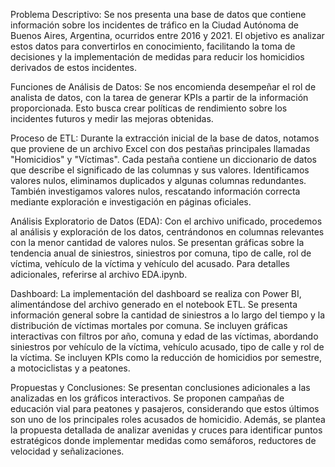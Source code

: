 Problema Descriptivo:
Se nos presenta una base de datos que contiene información sobre los incidentes de tráfico en la Ciudad Autónoma de Buenos Aires, Argentina, ocurridos entre 2016 y 2021. El objetivo es analizar estos datos para convertirlos en conocimiento, facilitando la toma de decisiones y la implementación de medidas para reducir los homicidios derivados de estos incidentes.

Funciones de Análisis de Datos:
Se nos encomienda desempeñar el rol de analista de datos, con la tarea de generar KPIs a partir de la información proporcionada. Esto busca crear políticas de rendimiento sobre los incidentes futuros y medir las mejoras obtenidas.

Proceso de ETL:
Durante la extracción inicial de la base de datos, notamos que proviene de un archivo Excel con dos pestañas principales llamadas "Homicidios" y "Víctimas". Cada pestaña contiene un diccionario de datos que describe el significado de las columnas y sus valores. Identificamos valores nulos, eliminamos duplicados y algunas columnas redundantes. También investigamos valores nulos, rescatando información correcta mediante exploración e investigación en páginas oficiales.

Análisis Exploratorio de Datos (EDA):
Con el archivo unificado, procedemos al análisis y exploración de los datos, centrándonos en columnas relevantes con la menor cantidad de valores nulos. Se presentan gráficas sobre la tendencia anual de siniestros, siniestros por comuna, tipo de calle, rol de víctima, vehículo de la víctima y vehículo del acusado. Para detalles adicionales, referirse al archivo EDA.ipynb.

Dashboard:
La implementación del dashboard se realiza con Power BI, alimentándose del archivo generado en el notebook ETL. Se presenta información general sobre la cantidad de siniestros a lo largo del tiempo y la distribución de víctimas mortales por comuna. Se incluyen gráficas interactivas con filtros por año, comuna y edad de las víctimas, abordando siniestros por vehículo de la víctima, vehículo acusado, tipo de calle y rol de la víctima. Se incluyen KPIs como la reducción de homicidios por semestre, a motociclistas y a peatones.

Propuestas y Conclusiones:
Se presentan conclusiones adicionales a las analizadas en los gráficos interactivos. Se proponen campañas de educación vial para peatones y pasajeros, considerando que estos últimos son uno de los principales roles acusados de homicidio. Además, se plantea la propuesta detallada de analizar avenidas y cruces para identificar puntos estratégicos donde implementar medidas como semáforos, reductores de velocidad y señalizaciones.

